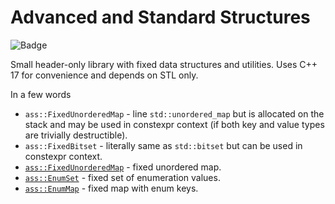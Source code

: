 # Advanced and Standard Structures

![Badge](https://github.com/sunday111/ass/actions/workflows/linux.yml/badge.svg)

Small header-only library with fixed data structures and utilities. Uses C++ 17 for convenience and depends on STL only.

In a few words
- `ass::FixedUnorderedMap` - line `std::unordered_map` but is allocated on the stack and may be used in constexpr context (if both key and value types are trivially destructible).
- `ass::FixedBitset` - literally same as `std::bitset` but can be used in constexpr context.
- [`ass::FixedUnorderedMap`](doc/fixed_unordered_map.md) - fixed unordered map.
- [`ass::EnumSet`](doc/enum_set.md) - fixed set of enumeration values.
- [`ass::EnumMap`](doc/enum_map.md) - fixed map with enum keys.
